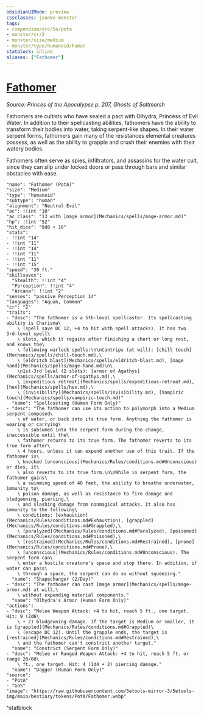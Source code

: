 ```yaml
---
obsidianUIMode: preview
cssclasses: json5e-monster
tags:
- compendium/src/5e/pota
- monster/cr/2
- monster/size/medium
- monster/type/humanoid/human
statblock: inline
aliases: ["Fathomer"]
---
```

# [Fathomer](Mechanics\bestiary\humanoid/fathomer-pota.md)
*Source: Princes of the Apocalypse p. 207, Ghosts of Saltmarsh*  

Fathomers are cultists who have sealed a pact with Olhydra, Princess of Evil Water. In addition to their spellcasting abilities, fathomers have the ability to transform their bodies into water, taking serpent-like shapes. In their water serpent forms, fathomers gain many of the resistances elemental creatures possess, as well as the ability to grapple and crush their enemies with their watery bodies.

Fathomers often serve as spies, infiltrators, and assassins for the water cult, since they can slip under locked doors or pass through bars and similar obstacles with ease.

```statblock
"name": "Fathomer (PotA)"
"size": "Medium"
"type": "humanoid"
"subtype": "human"
"alignment": "Neutral Evil"
"ac": !!int "10"
"ac_class": "13 with [mage armor](Mechanics/spells/mage-armor.md)"
"hp": !!int "52"
"hit_dice": "8d8 + 16"
"stats":
- !!int "14"
- !!int "11"
- !!int "14"
- !!int "11"
- !!int "11"
- !!int "15"
"speed": "30 ft."
"skillsaves":
  "Stealth": !!int "4"
  "Perception": !!int "4"
  "Arcana": !!int "2"
"senses": "passive Perception 14"
"languages": "Aquan, Common"
"cr": "2"
"traits":
- "desc": "The fathomer is a 5th-level spellcaster. Its spellcasting ability is Charisma\
    \ (spell save DC 12, +4 to hit with spell attacks). It has two 3rd-level spell\
    \ slots, which it regains after finishing a short or long rest, and knows the\
    \ following warlock spells:\n\nCantrips (at will): [chill touch](Mechanics/spells/chill-touch.md),\
    \ [eldritch blast](Mechanics/spells/eldritch-blast.md), [mage hand](Mechanics/spells/mage-hand.md)\n\
    \n1st-3rd level (2 slots): [armor of Agathys](Mechanics/spells/armor-of-agathys.md),\
    \ [expeditious retreat](Mechanics/spells/expeditious-retreat.md), [hex](Mechanics/spells/hex.md),\
    \ [invisibility](Mechanics/spells/invisibility.md), [Vampiric touch](Mechanics/spells/vampiric-touch.md)"
  "name": "Spellcasting (Human Form Only)"
- "desc": "The fathomer can use its action to polymorph into a Medium serpent composed\
    \ of water, or back into its true form. Anything the fathomer is wearing or carrying\
    \ is subsumed into the serpent form during the change, inaccessible until the\
    \ fathomer returns to its true form. The fathomer reverts to its true form after\
    \ 4 hours, unless it can expend another use of this trait. If the fathomer is\
    \ knocked [unconscious](Mechanics/Rules/conditions.md#Unconscious) or dies, it\
    \ also reverts to its true form.\n\nWhile in serpent form, the fathomer gains\
    \ a swimming speed of 40 feet, the ability to breathe underwater, immunity to\
    \ poison damage, as well as resistance to fire damage and bludgeoning, piercing,\
    \ and slashing damage from nonmagical attacks. It also has immunity to the following\
    \ conditions: [exhaustion](Mechanics/Rules/conditions.md#Exhaustion), [grappled](Mechanics/Rules/conditions.md#Grappled),\
    \ [paralyzed](Mechanics/Rules/conditions.md#Paralyzed), [poisoned](Mechanics/Rules/conditions.md#Poisoned),\
    \ [restrained](Mechanics/Rules/conditions.md#Restrained), [prone](Mechanics/Rules/conditions.md#Prone),\
    \ [unconscious](Mechanics/Rules/conditions.md#Unconscious). The serpent form can\
    \ enter a hostile creature's space and stop there. In addition, if water can pass\
    \ through a space, the serpent can do so without squeezing."
  "name": "Shapechanger (2/Day)"
- "desc": "The fathomer can cast [mage armor](Mechanics/spells/mage-armor.md) at will,\
    \ without expending material components."
  "name": "Olhydra's Armor (Human Form Only)"
"actions":
- "desc": "Melee Weapon Attack: +4 to hit, reach 5 ft., one target. Hit: 9 (2d6\
    \ + 2) bludgeoning damage. If the target is Medium or smaller, it is [grappled](Mechanics/Rules/conditions.md#Grappled)\
    \ (escape DC 12). Until the grapple ends, the target is [restrained](Mechanics/Rules/conditions.md#Restrained),\
    \ and the fathomer can't constrict another target."
  "name": "Constrict (Serpent Form Only)"
- "desc": "Melee or Ranged Weapon Attack: +4 to hit, reach 5 ft. or range 20/60\
    \ ft., one target. Hit: 4 (1d4 + 2) piercing damage."
  "name": "Dagger (Human Form Only)"
"source":
- "PotA"
- "GoS"
"image": "https://raw.githubusercontent.com/5etools-mirror-3/5etools-img/main/bestiary/tokens/PotA/Fathomer.webp"
```
^statblock